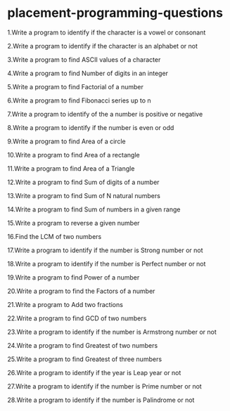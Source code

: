 # placement-programming-questions

1.Write a program to identify if the character is a vowel or consonant

2.Write a program to identify if the character is an alphabet or not

3.Write a program to find ASCII values of a character

4.Write a program to find Number of digits in an integer

5.Write a program to find Factorial of a number

6.Write a program to find Fibonacci series up to n

7.Write a program to identify of the a number is positive or negative

8.Write a program to identify if the number is even or odd

9.Write a program to find Area of a circle

10.Write a program to find Area of a rectangle

11.Write a program to find Area of a Triangle

12.Write a program to find Sum of digits of a number

13.Write a program to find Sum of N natural numbers

14.Write a program to find Sum of numbers in a given range

15.Write a program to reverse a given number

16.Find the LCM of two numbers

17.Write a program to identify if the number is Strong number or not

18.Write a program to identify if the number is Perfect number or not

19.Write a program to find Power of a number

20.Write a program to find the Factors of a number

21.Write a program to Add two fractions

22.Write a program to find GCD of two numbers

23.Write a program to identify if the number is Armstrong number or not

24.Write a program to find Greatest of two numbers

25.Write a program to find Greatest of three numbers

26.Write a program to identify if the year is Leap year or not

27.Write a program to identify if the number is Prime number or not

28.Write a program to identify if the number is Palindrome or not
